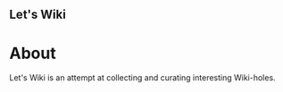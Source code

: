 Let's Wiki
----------

# About

Let's Wiki is an attempt at collecting and curating interesting Wiki-holes. 